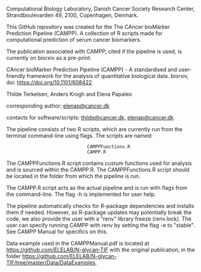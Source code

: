 Computational Biology Laboratory, Danish Cancer Society Research Center, Strandboulevarden 49, 2100, Copenhagen, Denmark.


This GitHub repository was created for the The CAncer bioMarker Prediction Pipeline (CAMPP). 
A collection of R scripts made for computational prediction of serum cancer biomarkers. 

The publication associated with CAMPP, cited if the pipeline is used, is currently on biorxiv as a pre-print:

CAncer bioMarker Prediction Pipeline (CAMPP) - A standardised and user-friendly framework for the analysis of quantitative biological data. biorxiv, doi: https://doi.org/10.1101/608422

Thilde Terkelsen, Anders Krogh and Elena Papaleo

corresponding author: elenap@cancer.dk

contacts for software/scripts: thilde@cancer.dk, elenap@cancer.dk

The pipeline consists of two R scripts, which are currently run from the terminal command-line using flags. The scripts are named:
                                  
                                  CAMPPFunctions.R
                                  CAMPP.R
  
The CAMPPFunctions.R script contains custum functions used for analysis and is sourced within the CAMPP.R. The CAMPPFunctions.R script should be located in the folder from which the pipeline is run.

The CAMPP.R script acts as the actual pipeline and is run with flags from the command-line. 
The flag -h is implemented for user help.

The pipeline automatically checks for R-package dependencies and installs them if needed. However, as R-package updates may potentially break the code, we also provide the user with a "renv" library freeze (renv.lock). The user can specify running CAMPP with renv by setting the flag -e to "stable". See CAMPP Manual for specifics on this. 

Data example used in the CAMPPManual.pdf is located at https://github.com/ELELAB/N-glycan-TIF with the original publication, in the folder https://github.com/ELELAB/N-glycan-TIF/tree/master/Data/DataExamples.
